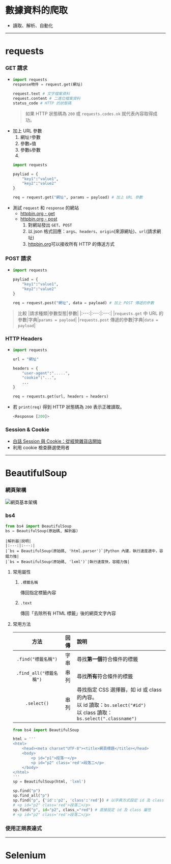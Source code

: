 # 數據資料的爬取
- 讀取、解析、自動化

----

# requests

### GET 請求
- 
    ```python
    import requests
    response物件 = request.get(網址)

    request.text # 文字檔案資料
    request.content # 二進位檔案資料
    status_code # HTTP 的狀態碼
    ```
    > 如果 HTTP 狀態碼為 `200` 或 `requests.codes.ok` 就代表內容取得成功。
- 加上 URL 參數
  1. 網址`?`參數
  2. 參數`=`值
  3. 參數`&`參數
  4. 
    ```python 
    import requests

    payliad = {
        "key1":"value1",
        "key2":"value2"
    }

    req = request.get("網址", params = payload) # 加上 URL 參數
    ```
- 測試 `request` 和 `response` 的網站
  - [httpbin.org - get](http://httpbin.org/get)
  - [httpbin.org - post](http://httpbin.org/post)
    1. 對網站發出 `GET`、`POST` 
    2. 以 json 格式回應：`args`、`headers`、`origin`(來源網址)、`url`(請求網址)
    3. [httpbin.org](http://httpbin.org)可以接收所有 HTTP 的傳送方式




### POST 請求
- 
    ```python 
    import requests

    payliad = {
        "key1":"value1",
        "key2":"value2"
    }

    req = request.post("網址", data = payload) # 加上 POST 傳遞的參數
    ```



> 比較
> |請求種類|參數型態|參數|
> |:---:|:---:|:---:|
> |`requests.get` 中 URL 的參數|字典|`params = payload`|
> |`requests.post` 傳遞的參數|字典|`data = payload`|




### HTTP Headers 
- 
    ```python
    import requests

    url = "網址"

    headers = {
        "user-agent":".....", 
        "cookie":"...", 
        ...
    }

    req = requests.get(url, headers = headers)
    ```
- 若 `print(req)` 得到 HTTP 狀態碼為 `200` 表示正確讀取。
    ```python
    <Response [200]>
    ```




### Session & Cookie
- [白話 Session 與 Cookie：從經營雜貨店開始](https://hulitw.medium.com/session-and-cookie-15e47ed838bc)
- 利用 cookie 檢查篩選使用者

----

# BeautifulSoup

### 網頁架構
![網頁基本架構](https://github.com/49831117/Essay/blob/master/image/html.png)


### bs4 


```python
from bs4 import BeautifulSoup
bs = BeautifulSoup(原始碼, 解析器)
```


    |解析器|說明|
    |:---:|:---:|
    |`bs = BeautifulSoup(原始碼, 'html.parser')`|Python 內建，執行速度適中，容錯力強|
    |`bs = BeautifulSoup(原始碼, 'lxml')`|執行速度快，容錯力強|


1. 常用屬性
    1. `.標籤名稱`

        傳回指定標籤內容
    2. `.text`

        傳回「去除所有 HTML 標籤」後的網頁文字內容
2. 常用方法

    |方法|回傳|說明|
    |:---:|:---:|:---|
    |`.find("標籤名稱")`|字串|尋找**第一個**符合條件的標籤<br>|
    |`.find_all("標籤名稱")`|串列|尋找**所有**符合條件的標籤|
    |`.select()`|串列|尋找指定 CSS 選擇器，如 id 或 class 的內容。<br>以 id 讀取：`bs.select("#id")`<br>以 class 讀取：`bs.select(".classname")`|

    ```python
    from bs4 import BeautifulSoup

    html = '''
    <html>
        <head><meta charset"UTF-8"><title>網頁標題</title></head>
        <body>
            <p id="p1">段落一</p>
            <p id="p2" class='red'>段落二</p>
        </body>
    </html>
    '''
    sp = BeautifulSoup(html, 'lxml')

    sp.find("p")
    sp.find_all("p")
    sp.find("p", {'id':'p2', 'class':'red'}) # 以字典方式設定 id 及 class 屬性
    # <p id="p2" class='red'>段落二</p>
    sp.find("p", id="p2", class_="red") # 直接設定 id 及 class 屬性
    # <p id="p2" class='red'>段落二</p>
    ```


### 使用正規表達式

----

# Selenium

